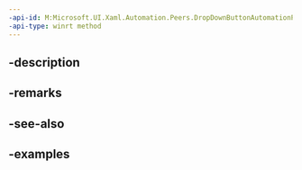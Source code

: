 ```yaml
---
-api-id: M:Microsoft.UI.Xaml.Automation.Peers.DropDownButtonAutomationPeer.Expand
-api-type: winrt method
---
```


## -description

## -remarks

## -see-also

## -examples


